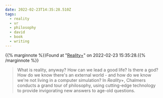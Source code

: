```yaml
---
date: 2022-02-23T14:35:28.510Z
tags:
  - reality
  - vr
  - philosophy
  - david
  - book
  - writing
---
```

{{% marginnote %}}Found at "[Reality+](https://www.penguin.co.uk/books/306/306905/reality-/9780241320716.html)" on 2022-02-23 15:35:28.{{% /marginnote %}}

> What is reality, anyway? How can we lead a good life? Is there a god? How do we know there's an external world - and how do we know we're not living in a computer simulation? In _Reality+_, Chalmers conducts a grand tour of philosophy, using cutting-edge technology to provide invigorating new answers to age-old questions.

